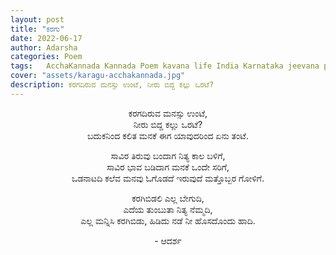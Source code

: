 ```yaml
---
layout: post
title: "ಕರಗು"
date: 2022-06-17
author: Adarsha
categories: Poem
tags:	AcchaKannada Kannada Poem kavana life India Karnataka jeevana philosophy heart manassu kavana poem karagu
cover: "assets/karagu-acchakannada.jpg"
description: ಕರಗದಿರುವ ಮನಸ್ಸು ಉಂಟೆ, ನೀರು ಬಿದ್ದ ಕಲ್ಲು ಒರಟೆ?
---
```


<p align = "center"> ಕರಗದಿರುವ ಮನಸ್ಸು ಉಂಟೆ, <br>
ನೀರು ಬಿದ್ದ ಕಲ್ಲು ಒರಟೆ? <br>
ಬದುಕನಿಂದ ಕಲಿತ ಮನಕೆ ಈಗ ಯಾವುದರಿಂದ ಏನು ತಂಟೆ. </p>

<p align = "center"> ಸಾವಿರ ತಿರುವು ಬಂದಾಗ ನಿತ್ಯ ಕಾಲ ಬಳಿಗೆ, <br>
ಸಾವಿರ ಭಾವ ಬಡಿದಾಗ ಮನಕೆ ಒಂದೇ ಸರಿಗೆ, <br>
ಒಡನಾಟದಿ ಕಲೆವ ಮನವು ಓಗೊಡದೆ ಇರುವುದೆ ಮತ್ತೊಬ್ಬರ ಗೋಳಿಗೆ. </p>

<p align = "center"> ಕರಗಿಬಿಡಲಿ ಎಲ್ಲ ಬೇಗುದಿ, <br>
ಎದೆಯ ತುಂಬುತಾ ನಿತ್ಯ ನೆಮ್ಮದಿ, <br>
ಎಲ್ಲ ಮನ್ನಿಸಿ ಕರಗಿಬಿಡು, ಹಿಡಿದು ನಡೆ ನೀ ಹೊಸದೊಂದು ಹಾದಿ. </p>

<p align = "center"> - ಆದರ್ಶ </p>